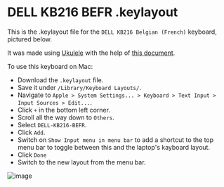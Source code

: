 # DELL KB216 BEFR .keylayout

This is the .keylayout file for the `DELL KB216 Belgian (French)` keyboard, pictured below.

It was made using [Ukulele](https://software.sil.org/ukelele/) with the help of [this document](https://scholarspace.manoa.hawaii.edu/server/api/core/bitstreams/18f3997a-d0c7-4302-87c1-8f687972ac57/content).

To use this keyboard on Mac:
- Download the `.keylayout` file.
- Save it under `/Library/Keyboard Layouts/`.
- Navigate to `Apple > System Settings... > Keyboard > Text Input > Input Sources > Edit...`.
- Click `+` in the bottom left corner.
- Scroll all the way down to `Others`.
- Select `DELL-KB216-BEFR`.
- Click `Add`.
- Switch on `Show Input menu in menu bar` to add a shortcut to the top menu bar to toggle between this and the laptop's kayboard layout.
- Click `Done`
- Switch to the new layout from the menu bar.

![image](https://github.com/user-attachments/assets/fe4137f9-73fb-4068-9343-de3e30cbb221)
